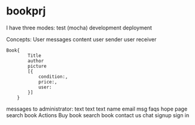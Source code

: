 bookprj
=======

I have three modes:
	test (mocha)
	development
	deployment

Concepts:
	User
		messages
			content
			user sender
			user receiver

	Book{
			Title
			author
			picture
			[{
				condition:,
				price:,
				user:
			}]
		}
messages to administrator: text text text name email msg
faqs
hope page
search book
Actions
		Buy book
		search book
		contact us
		chat
		signup sign in

